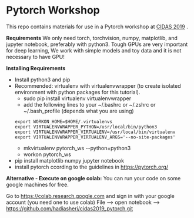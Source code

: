 # Pytorch Workshop
This repo contains materials for use in a Pytorch workshop at [CIDAS 2019](https://cidas.iasbs.ac.ir/) .

**Requirements**
We only need torch, torchvision, numpy, matplotlib, and jupyter notebook, preferably with python3. Tough GPUs are very important for deep learning, We work with simple models and toy data and it is not necessary to have GPU!

**Installing Requirements**
-  Install python3 and pip
- Recommended: virtualenv with virtualenvwrapper (to create isolated environment with python packages for this tutorial).
  -  sudo pip install virtualenv virtualenvwrapper
  -  add the following lines to your ~/.bashrc or ~/.zshrc or ~/.bash_profile (depends what you are using)
    ```
    export WORKON_HOME=$HOME/.virtualenvs
    export VIRTUALENVWRAPPER_PYTHON=/usr/local/bin/python3
    export VIRTUALENVWRAPPER_VIRTUALENV=/usr/local/bin/virtualenv
    export VIRTUALENVWRAPPER_VIRTUALENV_ARGS='--no-site-packages'
    ```
  -  mkvirtualenv pytorch_ws --python=python3
  -  workon pytorch_ws
-  pip install matplotlib numpy jupyter notebook
-  install pytorch ccording to the guidelines in https://pytorch.org/

**Alternative - Execute on google colab:**
You can run your code on some google machines for free.

Go to https://colab.research.google.com and sign in with your google account (you need one to use colab)
File --> open notebook --> https://github.com/hadiasheri/cidas2019_pytorch.git

